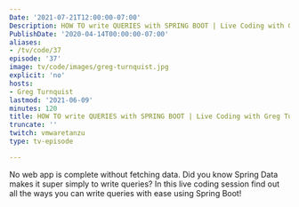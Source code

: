 ```yaml
---
Date: '2021-07-21T12:00:00-07:00'
Description: HOW TO write QUERIES with SPRING BOOT | Live Coding with Greg Turnquist
PublishDate: '2020-04-14T00:00:00-07:00'
aliases:
- /tv/code/37
episode: '37'
image: tv/code/images/greg-turnquist.jpg
explicit: 'no'
hosts:
- Greg Turnquist
lastmod: '2021-06-09'
minutes: 120
title: HOW TO write QUERIES with SPRING BOOT | Live Coding with Greg Turnquist
truncate: ''
twitch: vmwaretanzu
type: tv-episode

---
```


No web app is complete without fetching data. Did you know Spring Data makes it super simply to write queries? In this live coding session find out all the ways you can write queries with ease using Spring Boot!